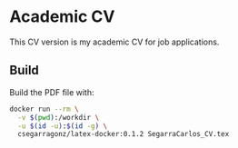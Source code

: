 # Academic CV

This CV version is my academic CV for job applications.

## Build

Build the PDF file with:

```bash
docker run --rm \
  -v $(pwd):/workdir \
  -u $(id -u):$(id -g) \
  csegarragonz/latex-docker:0.1.2 SegarraCarlos_CV.tex
```
